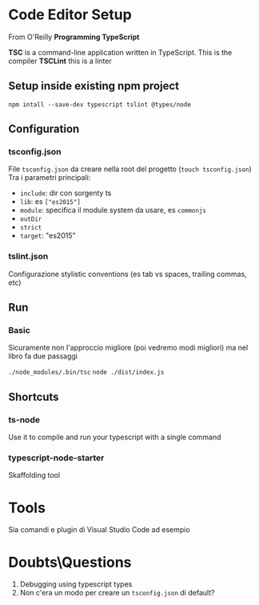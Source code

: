 # Code Editor Setup 
From O'Reilly **Programming TypeScript**

**TSC** is a command-line application written in TypeScript. This is the compiler
**TSCLint** this is a linter

## Setup inside existing npm project

`npm intall --save-dev typescript tslint @types/node`

## Configuration

### tsconfig.json
File `tsconfig.json` da creare nella root del progetto (`touch tsconfig.json`)
Tra i parametri principali:

- `include`: dir con sorgenty ts
- `lib`: es `["es2015"]`
- `module`: specifica il module system da usare, es `commonjs`
- `outDir`
- `strict`
- `target`: "es2015"

### tslint.json
Configurazione stylistic conventions (es tab vs spaces, trailing commas, etc)

## Run

### Basic
Sicuramente non l'approccio migliore (poi vedremo modi migliori) ma nel libro fa due passaggi

`./node_modules/.bin/tsc` 
`node ./dist/index.js`

## Shortcuts

### ts-node
Use it to compile and run your typescript with a single command

### typescript-node-starter
Skaffolding tool


# Tools

Sia comandi e plugin di Visual Studio Code ad esempio

# Doubts\Questions

1. Debugging using typescript types
2. Non c'era un modo per creare un `tsconfig.json` di default?

